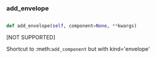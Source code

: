 ### add\_envelope
```py

def add_envelope(self, component=None, **kwargs)

```



[NOT SUPPORTED]

Shortcut to :meth:`add_component` but with kind='envelope'

